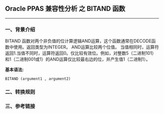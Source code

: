 ## Oracle PPAS 兼容性分析 之 BITAND 函数
---

### 一、背景介绍
BITAND 函数对两个非负值的位计算逻辑AND运算，这个函数通常在DECODE函数中使用。返回类型为INTEGER。
AND运算比较两个位值。 当值相同时，运算符返回1.当值不同时，运算符返回0。仅比较有效位。例如，对整数5（二进制101）和1（二进制001或1）的AND运算仅比较最右边的位，并产生值1（二进制1）。

**基本语法:**
```
BITAND (argument1 , argument2)
```

### 二、转换规则


### 三、参考链接

